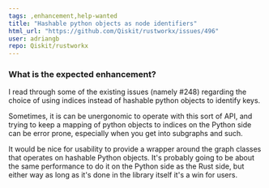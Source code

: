 ```yaml
---
tags: ,enhancement,help-wanted
title: "Hashable python objects as node identifiers"
html_url: "https://github.com/Qiskit/rustworkx/issues/496"
user: adriangb
repo: Qiskit/rustworkx
---
```


### What is the expected enhancement?

I read through some of the existing issues (namely #248) regarding the choice of using indices instead of hashable python objects to identify keys.

Sometimes, it is can be unergonomic to operate with this sort of API, and trying to keep a mapping of python objects to indices on the Python side can be error prone, especially when you get into subgraphs and such.

It would be nice for usability to provide a wrapper around the graph classes that operates on hashable Python objects. It's probably going to be about the same performance to do it on the Python side as the Rust side, but either way as long as it's done in the library itself it's a win for users. 